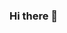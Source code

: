 ### Hi there 👋

<!--
**Pr0me97/Pr0me97** is a ✨ _special_ ✨ repository because its `README.md` (this file) appears on your GitHub profile.

Here are some ideas to get you started:

- 🔭 I’m currently studying at the University of Queensland ...
- 🌱 I’m currently majoring in Cyber Security...
-->
